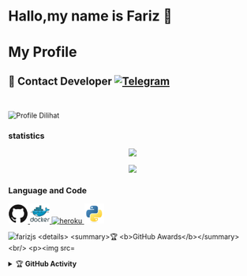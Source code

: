 # Hallo,my name is Fariz 👋

# My Profile


## 📲 Contact Developer [![Telegram](https://img.shields.io/badge/telegram-1b77FF.svg?style=for-the-badge&logo=telegram)](https://t.me/farizjs) 
<br>

![Profile Dilihat](https://komarev.com/ghpvc/?username=apisuserbot&color=blue&style=flat-square&label=Profile+Dilihat)
### statistics
<p align="center"><a href="https://github.com/farizjs"><img src="https://github-readme-stats.vercel.app/api?username=farizjs&show_icons=true&theme=radical"></a></p>
<p align="center"><a href="https://github.com/farizjs"><img src="https://github-readme-stats.vercel.app/api/top-langs/?username=farizjs&theme=radical&layout=compact"></a></p> 


   <h3 align="left">Language and Code</h3>
<p align="left"> <a href="https://www.github.com/" target="_blank"> <img src="https://raw.githubusercontent.com/devicons/devicon/master/icons/github/github-original.svg" alt="github" width="40" height="40"/> </a> <a href="https://www.docker.com/" target="_blank"> <img src="https://raw.githubusercontent.com/devicons/devicon/master/icons/docker/docker-original-wordmark.svg" alt="docker" width="40" height="40"/> </a> <a href="https://heroku.com" target="_blank"> <img src="https://www.vectorlogo.zone/logos/heroku/heroku-icon.svg" alt="heroku" width="40" height="40"/> </a> <a href="https://www.python.org" target="_blank"> <img src="https://raw.githubusercontent.com/devicons/devicon/master/icons/python/python-original.svg" alt="python" width="40" height="40"/> </a> </p>

<p><img align="center" src="https://github-readme-streak-stats.herokuapp.com/?user=farizjs&" alt="farizjs
<details>
    <summary>&#127942 <b>GitHub Awards</b></summary><br/>

![Github Trophy](https://github-profile-trophy.vercel.app/?username=farizjs)

</details>

<details>
    <summary>&#127942 <b>GitHub Activity</b></summary><br/>

![Metrics](https://metrics.lecoq.io/farizjs?template=classic&repositories.forks=true&languages=1&languages.colors=github&languages.threshold=0%25&config.timezone=Asia%2FSolo)

</details>
